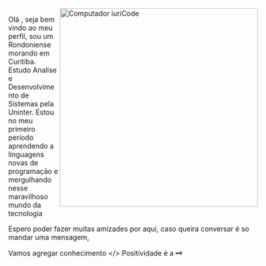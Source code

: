 <img src="https://raw.githubusercontent.com/MicaelliMedeiros/micaellimedeiros/master/image/computer-illustration.png" min-width="400px" max-width="400px" width="400px" align="right" alt="Computador iuriCode">

<p align="left"> 
  Olá , seja bem vindo ao meu perfil, sou um Rondoniense morando em Curitiba. Estudo Analise e Desenvolvimento de Sistemas pela Uninter. Estou no meu primeiro período  aprendendo  a linguagens novas de programação e mergulhando nesse maravilhoso mundo da tecnologia
  
  Espero poder fazer muitas amizades por aqui, caso queira conversar é so mandar uma mensagem, 
  
  Vamos agregar conhecimento              </>                    Positividade é a 🗝️
